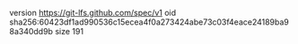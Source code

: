 version https://git-lfs.github.com/spec/v1
oid sha256:60423df1ad990536c15ecea4f0a273424abe73c03f4eace24189ba98a340dd9b
size 191
